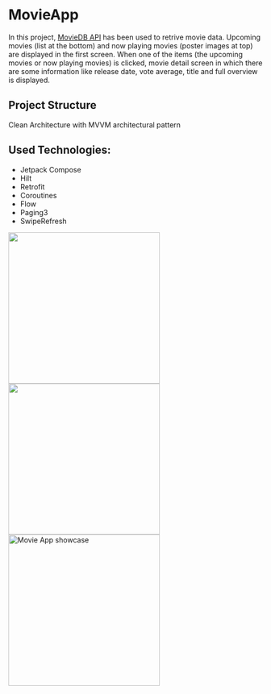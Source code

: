 # MovieApp

In this project, [MovieDB API](https://www.themoviedb.org/documentation/api) has been used to
retrive movie data. Upcoming movies (list at the bottom) and now playing movies (poster images at
top) are displayed in the first screen. When one of the items (the upcoming movies or now playing
movies) is clicked, movie detail screen in which there are some information like release date, vote
average, title and full overview is displayed.

## Project Structure

Clean Architecture with MVVM architectural pattern

## Used Technologies:

* Jetpack Compose
* Hilt
* Retrofit
* Coroutines
* Flow
* Paging3
* SwipeRefresh

<img src="https://user-images.githubusercontent.com/34041050/152230488-6c25bb74-cc51-4e2c-9948-7caab62c9cf9.jpg" width="300">                                                     <img src="https://user-images.githubusercontent.com/34041050/152230474-7535bd4a-c848-4ac8-9399-9c8d7beb92ad.jpg" width="300">                                                   <img src="https://github.com/cyeksan/Video/blob/master/SVID_20220202_231011_1.gif" alt="Movie App showcase" title="Movie App showcase" width="300"/>
